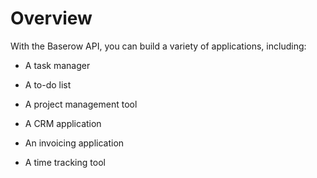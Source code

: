 # Overview

With the Baserow API, you can build a variety of applications, including:

- A task manager

- A to-do list

- A project management tool

- A CRM application

- An invoicing application

- A time tracking tool
